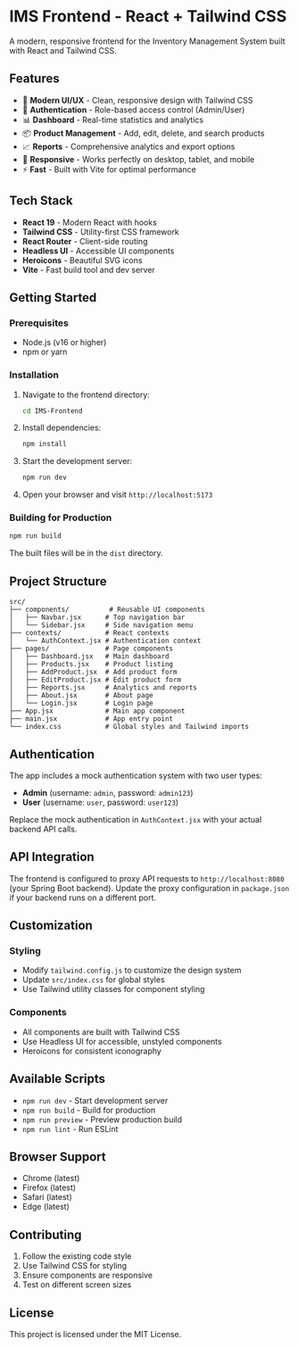 # IMS Frontend - React + Tailwind CSS

A modern, responsive frontend for the Inventory Management System built with React and Tailwind CSS.

## Features

- 🎨 **Modern UI/UX** - Clean, responsive design with Tailwind CSS
- 🔐 **Authentication** - Role-based access control (Admin/User)
- 📊 **Dashboard** - Real-time statistics and analytics
- 📦 **Product Management** - Add, edit, delete, and search products
- 📈 **Reports** - Comprehensive analytics and export options
- 📱 **Responsive** - Works perfectly on desktop, tablet, and mobile
- ⚡ **Fast** - Built with Vite for optimal performance

## Tech Stack

- **React 19** - Modern React with hooks
- **Tailwind CSS** - Utility-first CSS framework
- **React Router** - Client-side routing
- **Headless UI** - Accessible UI components
- **Heroicons** - Beautiful SVG icons
- **Vite** - Fast build tool and dev server

## Getting Started

### Prerequisites

- Node.js (v16 or higher)
- npm or yarn

### Installation

1. Navigate to the frontend directory:
   ```bash
   cd IMS-Frontend
   ```

2. Install dependencies:
   ```bash
   npm install
   ```

3. Start the development server:
   ```bash
   npm run dev
   ```

4. Open your browser and visit `http://localhost:5173`

### Building for Production

```bash
npm run build
```

The built files will be in the `dist` directory.

## Project Structure

```
src/
├── components/          # Reusable UI components
│   ├── Navbar.jsx      # Top navigation bar
│   └── Sidebar.jsx     # Side navigation menu
├── contexts/           # React contexts
│   └── AuthContext.jsx # Authentication context
├── pages/              # Page components
│   ├── Dashboard.jsx   # Main dashboard
│   ├── Products.jsx    # Product listing
│   ├── AddProduct.jsx  # Add product form
│   ├── EditProduct.jsx # Edit product form
│   ├── Reports.jsx     # Analytics and reports
│   ├── About.jsx       # About page
│   └── Login.jsx       # Login page
├── App.jsx             # Main app component
├── main.jsx            # App entry point
└── index.css           # Global styles and Tailwind imports
```

## Authentication

The app includes a mock authentication system with two user types:

- **Admin** (username: `admin`, password: `admin123`)
- **User** (username: `user`, password: `user123`)

Replace the mock authentication in `AuthContext.jsx` with your actual backend API calls.

## API Integration

The frontend is configured to proxy API requests to `http://localhost:8080` (your Spring Boot backend). Update the proxy configuration in `package.json` if your backend runs on a different port.

## Customization

### Styling

- Modify `tailwind.config.js` to customize the design system
- Update `src/index.css` for global styles
- Use Tailwind utility classes for component styling

### Components

- All components are built with Tailwind CSS
- Use Headless UI for accessible, unstyled components
- Heroicons for consistent iconography

## Available Scripts

- `npm run dev` - Start development server
- `npm run build` - Build for production
- `npm run preview` - Preview production build
- `npm run lint` - Run ESLint

## Browser Support

- Chrome (latest)
- Firefox (latest)
- Safari (latest)
- Edge (latest)

## Contributing

1. Follow the existing code style
2. Use Tailwind CSS for styling
3. Ensure components are responsive
4. Test on different screen sizes

## License

This project is licensed under the MIT License.
